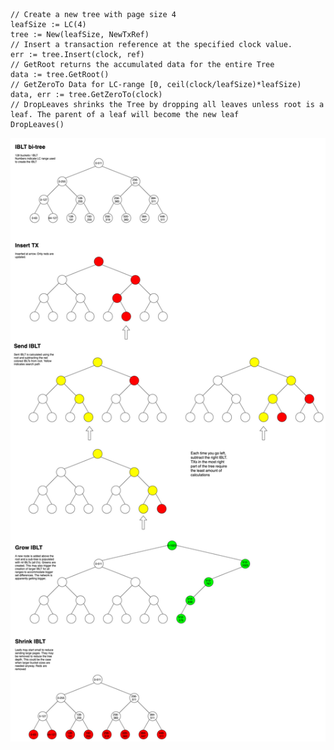 
```golang
// Create a new tree with page size 4
leafSize := LC(4)
tree := New(leafSize, NewTxRef)
// Insert a transaction reference at the specified clock value.
err := tree.Insert(clock, ref)
// GetRoot returns the accumulated data for the entire Tree
data := tree.GetRoot()
// GetZeroTo Data for LC-range [0, ceil(clock/leafSize)*leafSize)
data, err := tree.GetZeroTo(clock)
// DropLeaves shrinks the Tree by dropping all leaves unless root is a leaf. The parent of a leaf will become the new leaf
DropLeaves()
```

![alt text](https://github.com/gerardsn/bi-tree/blob/master/tree.png?raw=true)
